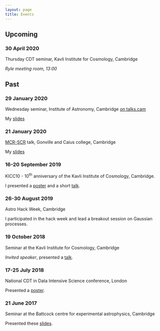 ```yaml
---
layout: page
title: Events
---
```


## Upcoming

### 30 April 2020
Thursday CDT seminar, Kavli Institute for Cosmology, Cambridge

*Ryle meeting room, 13:00*

Past
----

### 29 January 2020
Wednesday seminar, Institute of Astronomy, Cambridge
[on talks.cam](http://www.talks.cam.ac.uk/talk/index/136975)

My <a href="https://fruzsinaagocs.github.io/images/IoA_Wednesday_talk.pdf"
target="_blank">slides</a>

### 21 January 2020
[MCR-SCR](https://www.cai.cam.ac.uk/research/seminars-and-talks/mcrscr-talks) talk, Gonville and Caius college, Cambridge

My <a href="https://fruzsinaagocs.github.io/images/caius_mcr_scr_talk.pdf"
target="_blank">slides</a>

### 16-20 September 2019
KICC10 - 10${}^{\mathrm{th}}$ anniversary of the Kavli Institute of Cosmology,
Cambridge. 

I presented a <a href="https://fruzsinaagocs.github.io/images/KICC10-poster-web.pdf"
target="_blank">poster</a> and a short <a
href="https://fruzsinaagocs.github.io/images/kicc10-slide.pdf"
target="_blank">talk</a>.

### 26-30 August 2019
Astro Hack Week, Cambridge

I participated in the hack week and lead a breakout session on Gaussian
processes.

### 19 October 2018
Seminar at the Kavli Institute for Cosmology, Cambridge

*Invited speaker*, presented a <a
href="https://fruzsinaagocs.github.io/images/kavli-talk.pdf"
target="_blank">talk</a>.

### 17-25 July 2018
National CDT in Data Intensive Science conference, London

Presented a <a href="https://fruzsinaagocs.github.io/images/cdt-poster.pdf"
target="_blank">poster</a>.

### 21 June 2017
Seminar at the Battcock centre for experimental astrophysics, Cambridge

Presented these <a
href="https://fruzsinaagocs.github.io/images/battcock-presentation.pdf"
target="_blank">slides</a>.

